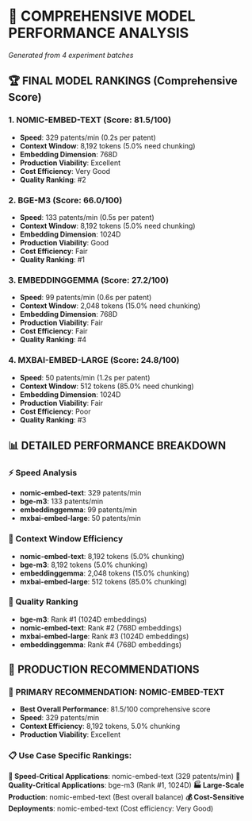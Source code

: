 # 🔬 COMPREHENSIVE MODEL PERFORMANCE ANALYSIS

*Generated from 4 experiment batches*

## 🏆 FINAL MODEL RANKINGS (Comprehensive Score)

### 1. **NOMIC-EMBED-TEXT** (Score: 81.5/100)
- **Speed**: 329 patents/min (0.2s per patent)
- **Context Window**: 8,192 tokens (5.0% need chunking)
- **Embedding Dimension**: 768D
- **Production Viability**: Excellent
- **Cost Efficiency**: Very Good
- **Quality Ranking**: #2

### 2. **BGE-M3** (Score: 66.0/100)
- **Speed**: 133 patents/min (0.5s per patent)
- **Context Window**: 8,192 tokens (5.0% need chunking)
- **Embedding Dimension**: 1024D
- **Production Viability**: Good
- **Cost Efficiency**: Fair
- **Quality Ranking**: #1

### 3. **EMBEDDINGGEMMA** (Score: 27.2/100)
- **Speed**: 99 patents/min (0.6s per patent)
- **Context Window**: 2,048 tokens (15.0% need chunking)
- **Embedding Dimension**: 768D
- **Production Viability**: Fair
- **Cost Efficiency**: Fair
- **Quality Ranking**: #4

### 4. **MXBAI-EMBED-LARGE** (Score: 24.8/100)
- **Speed**: 50 patents/min (1.2s per patent)
- **Context Window**: 512 tokens (85.0% need chunking)
- **Embedding Dimension**: 1024D
- **Production Viability**: Fair
- **Cost Efficiency**: Poor
- **Quality Ranking**: #3

## 📊 DETAILED PERFORMANCE BREAKDOWN

### ⚡ Speed Analysis
- **nomic-embed-text**: 329 patents/min
- **bge-m3**: 133 patents/min
- **embeddinggemma**: 99 patents/min
- **mxbai-embed-large**: 50 patents/min

### 🎯 Context Window Efficiency
- **nomic-embed-text**: 8,192 tokens (5.0% chunking)
- **bge-m3**: 8,192 tokens (5.0% chunking)
- **embeddinggemma**: 2,048 tokens (15.0% chunking)
- **mxbai-embed-large**: 512 tokens (85.0% chunking)

### 💎 Quality Ranking
- **bge-m3**: Rank #1 (1024D embeddings)
- **nomic-embed-text**: Rank #2 (768D embeddings)
- **mxbai-embed-large**: Rank #3 (1024D embeddings)
- **embeddinggemma**: Rank #4 (768D embeddings)

## 🎯 PRODUCTION RECOMMENDATIONS

### 🥇 **PRIMARY RECOMMENDATION: NOMIC-EMBED-TEXT**
- **Best Overall Performance**: 81.5/100 comprehensive score
- **Speed**: 329 patents/min
- **Context Efficiency**: 8,192 tokens, 5.0% chunking
- **Production Viability**: Excellent

### 📋 Use Case Specific Rankings:

**🚀 Speed-Critical Applications**: nomic-embed-text (329 patents/min)
**🎯 Quality-Critical Applications**: bge-m3 (Rank #1, 1024D)
**🏭 Large-Scale Production**: nomic-embed-text (Best overall balance)
**💰 Cost-Sensitive Deployments**: nomic-embed-text (Cost efficiency: Very Good)

